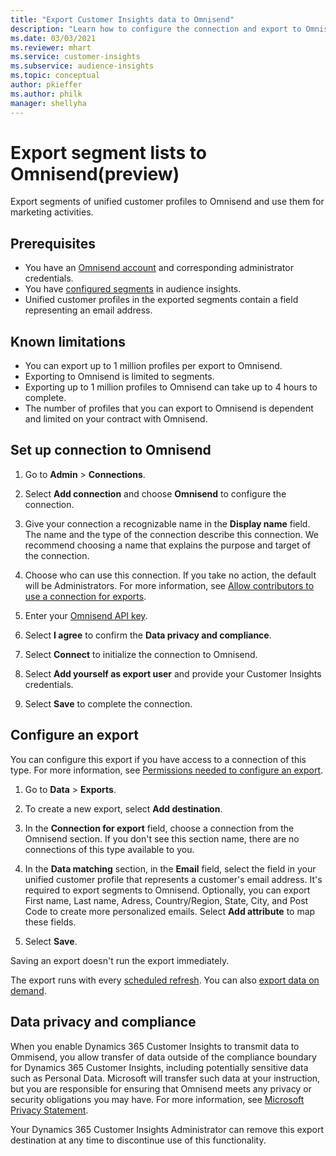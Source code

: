 ```yaml
---
title: "Export Customer Insights data to Omnisend"
description: "Learn how to configure the connection and export to Omnisend."
ms.date: 03/03/2021
ms.reviewer: mhart
ms.service: customer-insights
ms.subservice: audience-insights
ms.topic: conceptual
author: pkieffer
ms.author: philk
manager: shellyha
---
```


# Export segment lists to Omnisend(preview)

Export segments of unified customer profiles to Omnisend and use them for marketing activities.

## Prerequisites

-	You have an [Omnisend account](https://www.omnisend.com/) and corresponding administrator credentials.
-	You have [configured segments](segments.md) in audience insights.
-	Unified customer profiles in the exported segments contain a field representing an email address.

## Known limitations

- You can export up to 1 million profiles per export to Omnisend.
- Exporting to Omnisend is limited to segments.
- Exporting up to 1 million profiles to Omnisend can take up to 4 hours to complete. 
- The number of profiles that you can export to Omnisend is dependent and limited on your contract with Omnisend.

## Set up connection to Omnisend

1. Go to **Admin** > **Connections**.

1. Select **Add connection** and choose **Omnisend** to configure the connection.

1. Give your connection a recognizable name in the **Display name** field. The name and the type of the connection describe this connection. We recommend choosing a name that explains the purpose and target of the connection.

1. Choose who can use this connection. If you take no action, the default will be Administrators. For more information, see [Allow contributors to use a connection for exports](connections.md#allow-contributors-to-use-a-connection-for-exports).

1. Enter your [Omnisend API key](https://support.omnisend.com/en/articles/1061890-generating-api-key).

1. Select **I agree** to confirm the **Data privacy and compliance**.

1. Select **Connect** to initialize the connection to Omnisend.

1. Select **Add yourself as export user** and provide your Customer Insights credentials.

1. Select **Save** to complete the connection.

## Configure an export

You can configure this export if you have access to a connection of this type. For more information, see [Permissions needed to configure an export](export-destinations.md#set-up-a-new-export).

1. Go to **Data** > **Exports**.

1. To create a new export, select **Add destination**.

1. In the **Connection for export** field, choose a connection from the Omnisend section. If you don't see this section name, there are no connections of this type available to you.


3. In the **Data matching** section, in the **Email** field, select the field in your unified customer profile that represents a customer's email address. It's required to export segments to Omnisend. Optionally, you can export First name, Last name, Adress, Country/Region, State, City, and Post Code to create more personalized emails. Select **Add attribute** to map these fields.

1. Select **Save**.

Saving an export doesn't run the export immediately.

The export runs with every [scheduled refresh](system.md#schedule-tab). 
You can also [export data on demand](export-destinations.md#run-exports-on-demand). 


## Data privacy and compliance

When you enable Dynamics 365 Customer Insights to transmit data to Ommisend, you allow transfer of data outside of the compliance boundary for Dynamics 365 Customer Insights, including potentially sensitive data such as Personal Data. Microsoft will transfer such data at your instruction, but you are responsible for ensuring that Omnisend meets any privacy or security obligations you may have. For more information, see [Microsoft Privacy Statement](https://go.microsoft.com/fwlink/?linkid=396732).

Your Dynamics 365 Customer Insights Administrator can remove this export destination at any time to discontinue use of this functionality.
